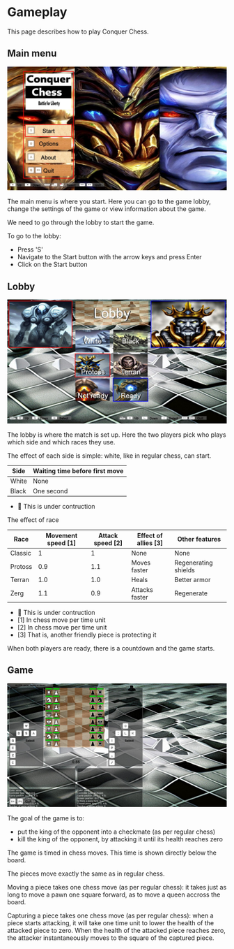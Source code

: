 # Gameplay

This page describes how to play Conquer Chess.

## Main menu

![Main menu screen v0.8](screenshots/20250619_1.jpg)

The main menu is where you start. Here you can go to the game lobby,
change the settings of the game or view information about the game.

We need to go through the lobby to start the game.

To go to the lobby:

- Press 'S'
- Navigate to the Start button with the arrow keys and press Enter
- Click on the Start button

## Lobby

![Lobby screen v0.8](screenshots/20250619_2.jpg)

The lobby is where the match is set up.
Here the two players pick who plays which side
and which races they use.

The effect of each side is simple: white, like in regular chess, can start.

Side |Waiting time before first move
-----|-------------------------------
White|None
Black|One second

- :construction: This is under contruction

The effect of race

Race   |Movement speed [1] |Attack speed [2]  |Effect of allies [3] |Other features
-------|-------------------|------------------|---------------------|---------------
Classic|1                  |1                 |None                 |None
Protoss|0.9                |1.1               |Moves faster         |Regenerating shields
Terran |1.0                |1.0               |Heals                |Better armor
Zerg   |1.1                |0.9               |Attacks faster       |Regenerate

- :construction: This is under contruction
- [1] In chess move per time unit
- [2] In chess move per time unit
- [3] That is, another friendly piece is protecting it 

When both players are ready, there is a countdown and the game starts.

## Game

![Game screen v0.8](screenshots/20250621_1.jpg)

The goal of the game is to:

- put the king of the opponent into a checkmate (as per regular chess)
- kill the king of the opponent, by attacking it until its health reaches zero

The game is timed in chess moves.
This time is shown directly below the board.

The pieces move exactly the same as in regular chess.

Moving a piece takes one chess move (as per regular chess):
it takes just as long to move a pawn one square forward,
as to move a queen accross the board.

Capturing a piece takes one chess move (as per regular chess):
when a piece starts attacking, it will take one time unit
to lower the health of the attacked piece to zero.
When the health of the attacked piece reaches zero,
the attacker instantaneously moves to the square of the
captured piece.




